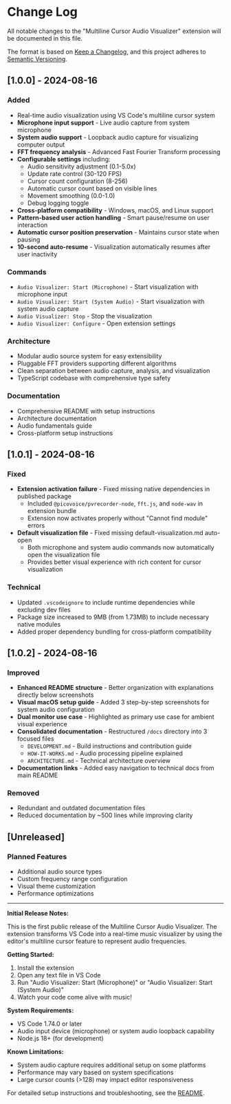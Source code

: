 # Change Log

All notable changes to the "Multiline Cursor Audio Visualizer" extension will be documented in this file.

The format is based on [Keep a Changelog](https://keepachangelog.com/en/1.0.0/),
and this project adheres to [Semantic Versioning](https://semver.org/spec/v2.0.0.html).

## [1.0.0] - 2024-08-16

### Added
- Real-time audio visualization using VS Code's multiline cursor system
- **Microphone input support** - Live audio capture from system microphone
- **System audio support** - Loopback audio capture for visualizing computer output
- **FFT frequency analysis** - Advanced Fast Fourier Transform processing
- **Configurable settings** including:
  - Audio sensitivity adjustment (0.1-5.0x)
  - Update rate control (30-120 FPS)
  - Cursor count configuration (8-256)
  - Automatic cursor count based on visible lines
  - Movement smoothing (0.0-1.0)
  - Debug logging toggle
- **Cross-platform compatibility** - Windows, macOS, and Linux support
- **Pattern-based user action handling** - Smart pause/resume on user interaction
- **Automatic cursor position preservation** - Maintains cursor state when pausing
- **10-second auto-resume** - Visualization automatically resumes after user inactivity

### Commands
- `Audio Visualizer: Start (Microphone)` - Start visualization with microphone input
- `Audio Visualizer: Start (System Audio)` - Start visualization with system audio capture
- `Audio Visualizer: Stop` - Stop the visualization
- `Audio Visualizer: Configure` - Open extension settings

### Architecture
- Modular audio source system for easy extensibility
- Pluggable FFT providers supporting different algorithms
- Clean separation between audio capture, analysis, and visualization
- TypeScript codebase with comprehensive type safety

### Documentation
- Comprehensive README with setup instructions
- Architecture documentation
- Audio fundamentals guide
- Cross-platform setup instructions

## [1.0.1] - 2024-08-16

### Fixed
- **Extension activation failure** - Fixed missing native dependencies in published package
  - Included `@picovoice/pvrecorder-node`, `fft.js`, and `node-wav` in extension bundle
  - Extension now activates properly without "Cannot find module" errors
- **Default visualization file** - Fixed missing default-visualization.md auto-open
  - Both microphone and system audio commands now automatically open the visualization file
  - Provides better visual experience with rich content for cursor visualization

### Technical
- Updated `.vscodeignore` to include runtime dependencies while excluding dev files
- Package size increased to 9MB (from 1.73MB) to include necessary native modules
- Added proper dependency bundling for cross-platform compatibility

## [1.0.2] - 2024-08-16

### Improved
- **Enhanced README structure** - Better organization with explanations directly below screenshots
- **Visual macOS setup guide** - Added 3 step-by-step screenshots for system audio configuration
- **Dual monitor use case** - Highlighted as primary use case for ambient visual experience
- **Consolidated documentation** - Restructured `/docs` directory into 3 focused files
  - `DEVELOPMENT.md` - Build instructions and contribution guide
  - `HOW-IT-WORKS.md` - Audio processing pipeline explained
  - `ARCHITECTURE.md` - Technical architecture overview
- **Documentation links** - Added easy navigation to technical docs from main README

### Removed
- Redundant and outdated documentation files
- Reduced documentation by ~500 lines while improving clarity

## [Unreleased]

### Planned Features
- Additional audio source types
- Custom frequency range configuration
- Visual theme customization
- Performance optimizations

---

**Initial Release Notes:**

This is the first public release of the Multiline Cursor Audio Visualizer. The extension transforms VS Code into a real-time music visualizer by using the editor's multiline cursor feature to represent audio frequencies.

**Getting Started:**
1. Install the extension
2. Open any text file in VS Code
3. Run "Audio Visualizer: Start (Microphone)" or "Audio Visualizer: Start (System Audio)"
4. Watch your code come alive with music!

**System Requirements:**
- VS Code 1.74.0 or later
- Audio input device (microphone) or system audio loopback capability
- Node.js 18+ (for development)

**Known Limitations:**
- System audio capture requires additional setup on some platforms
- Performance may vary based on system specifications
- Large cursor counts (>128) may impact editor responsiveness

For detailed setup instructions and troubleshooting, see the [README](README.md).